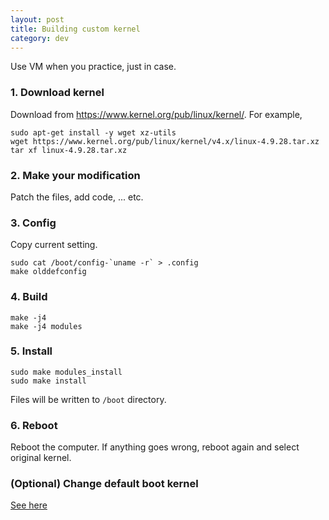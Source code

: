 ```yaml
---
layout: post
title: Building custom kernel
category: dev
---
```


Use VM when you practice, just in case.

### 1. Download kernel

Download from <https://www.kernel.org/pub/linux/kernel/>.
For example,

```
sudo apt-get install -y wget xz-utils
wget https://www.kernel.org/pub/linux/kernel/v4.x/linux-4.9.28.tar.xz
tar xf linux-4.9.28.tar.xz
```

### 2. Make your modification

Patch the files, add code, ... etc.

### 3. Config

Copy current setting.

```
sudo cat /boot/config-`uname -r` > .config
make olddefconfig
```

### 4. Build

```
make -j4
make -j4 modules
```

### 5. Install

```
sudo make modules_install
sudo make install
```

Files will be written to `/boot` directory.

### 6. Reboot

Reboot the computer. If anything goes wrong, reboot again and select original kernel.

### (Optional) Change default boot kernel

[See here](https://askubuntu.com/a/216420)

